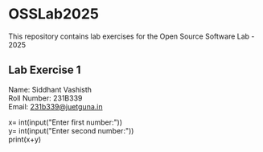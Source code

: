 # OSSLab2025
This repository contains lab exercises for the Open Source Software Lab - 2025

## Lab Exercise 1  
Name: Siddhant Vashisth  
Roll Number: 231B339  
Email: 231b339@juetguna.in  

x= int(input("Enter first number:"))  
y= int(input("Enter second number:"))  
print(x+y)

